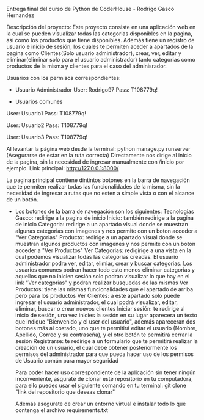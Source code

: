 Entrega final del curso de Python de CoderHouse - Rodrigo Gasco Hernandez

Descripción del proyecto:
Este proyecto consiste en una aplicación web en la cual se pueden visualizar todas las categorias disponibles en la pagina, asi como los productos que tiene disponibles. Además tiene un registro de usuario e inicio de sesión, los cuales te permiten aceder a apartados de la pagina como Clientes(Solo usuario administrador), crear, ver, editar y eliminar(eliminar solo para el usuario administrador) tanto categorias como productos de la misma y clientes para el caso del adminisrador.

Usuarios con los permisos correspondientes:
- Usuario Administrador
  User: Rodrigo97
  Pass: T108779q!

- Usuarios comunes

 User: Usuario1
 Pass: T108779q!

 User: Usuario2
 Pass: T108779q!

 User: Usuario3
 Pass: T108779q!

Al levantar la página web desde la terminal: python manage.py runserver (Asegurarse de estar en la ruta correcta)
Directamente nos dirige al inicio de la pagina, sin la necesidad de ingresar manualmente con /inicio por ejemplo.
Link principal: http://127.0.0.1:8000/

La pagina principal contiene dintintos botones en la barra de navegación que te permiten realizar todas las funcionalidades de la misma, sin la necesidad de ingresar a rutas que no esten a simple vista o con el alcance de un botón.
- Los botones de la barra de navegación son los siguientes:
  Tecnologias Gasco: redirige a la pagina de inicio
  Inicio: también redirige a la pagina de inicio
  Categoria: redirige a un apartado visual donde se muestran algunas categorias con imagenes y nos permite con un boton acceder a "Ver Categorias"
  Producto: redirige a un apartado visual donde se muestran algunos productos con imagenes y nos permite con un boton acceder a "Ver Productos"
  Ver Categorias: redigirige a una vista en la cual podemos visualizar todas las categorias creadas. El usuario administrador podra ver, editar, elimiar, crear y buscar categorias. Los usuarios comunes podran hacer todo esto menos eliminar categorias y aquellos que no inicien sesión solo podran visualizar lo que hay en el link "Ver categorias" y podran realizar busquedas de las mismas
  Ver Productos: tiene las mismas funcionalidades que el apartado de arriba pero para los productos
  Ver Clientes: a este apartado solo puede ingresar el usuario administrador, el cual podrá visualizar, editar, eliminar, buscar o crear nuevos clientes
  Iniciar sesión: te redirige al inicio de sesión, una vez inicies la sesión en su lugar aparecera un texto que indique "Bienvenido y el user del usuario", además apareceran dos botones más al costado, uno que te permitirá editar el usuario (Nombre, Apellido, Correo y su contraseña), y el otro botón te permitirá cerrar la sesión
  Registrarse: te redirige a un formulario que te permitirá realizar la creación de un usuario, el cual debe obtener posteriormente los permisos del administrador para que pueda hacer uso de los permisos de Usuario común para mayor seguridad

  Para poder hacer uso correspondiente de la aplicación sin tener ningún inconveniente, asgurate de clonar este repositorio en tu computadora, para ello puedes usar el siguiente comando en tu terminal:
  git clone "link del repositorio que deseas clonar"

  Además asegurate de crear un entorno virtual e instalar todo lo que contenga el archivo requirements.txt


